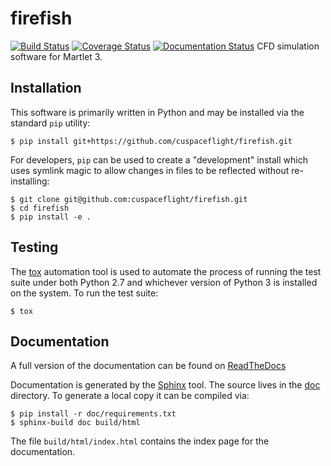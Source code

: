 # firefish

[![Build Status](https://travis-ci.org/cuspaceflight/firefish.svg?branch=master)](https://travis-ci.org/cuspaceflight/firefish)
[![Coverage
Status](https://coveralls.io/repos/cuspaceflight/firefish/badge.svg?branch=master&service=github)](https://coveralls.io/github/cuspaceflight/firefish?branch=master)
[![Documentation Status](https://readthedocs.org/projects/firefish/badge/?version=latest)](http://firefish.readthedocs.org/en/latest/?badge=latest)
CFD simulation software for Martlet 3.

## Installation

This software is primarily written in Python and may be installed via the
standard ``pip`` utility:

```console
$ pip install git+https://github.com/cuspaceflight/firefish.git
```

For developers, `pip` can be used to create a "development" install which uses
symlink magic to allow changes in files to be reflected without re-installing:

```console
$ git clone git@github.com:cuspaceflight/firefish.git
$ cd firefish
$ pip install -e .
```

## Testing

The [tox](https://tox.readthedocs.org/) automation tool is used to automate the
process of running the test suite under both Python 2.7 and whichever version of
Python 3 is installed on the system. To run the test suite:

```console
$ tox
```

## Documentation
A full version of the documentation can be found
on [ReadTheDocs](http://http://firefish.readthedocs.org/en/latest/?badge=latest)

Documentation is generated by the [Sphinx](http://sphinx-doc.org/) tool.
The source lives in the [doc](doc/) directory.
To generate a local copy it can be compiled via:

```console
$ pip install -r doc/requirements.txt
$ sphinx-build doc build/html
```

The file ``build/html/index.html`` contains the index page for the
documentation.
